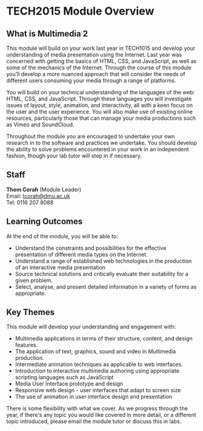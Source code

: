 # TECH2015 Module Overview

## What is Multimedia 2

This module will build on your work last year in TECH1015 and develop your understanding of media presentation using the Internet. Last year was concerned with getting the basics of HTML, CSS, and JavaScript, as well as some of the mechanics of the Internet. Through the course of this module you’ll develop a more nuanced approach that will consider the needs of different users consuming your media through a range of platforms.

You will build on your technical understanding of the languages of the web: HTML, CSS, and JavaScript. Through these languages you will investigate issues of layout, style, animation, and interactivity, all with a keen focus on the user and the user experience. You will also make use of existing online resources, particularly those that can manage your media productions such as Vimeo and SoundCloud.

Throughout the module you are encouraged to undertake your own research in to the software and practices we undertake. You should develop the ability to solve problems encountered in your work in an independent fashion, though your lab tutor will step in if necessary.

## Staff

**Thom Corah** (Module Leader)  
Email: <tcorah@dmu.ac.uk>  
Tel: 0116 207 8088

## Learning Outcomes

At the end of the module, you will be able to:

- Understand the constraints and possibilities for the effective presentation of different media types on the Internet.
- Understand a range of established web technologies in the production of an interactive media presentation
- Source technical solutions and critically evaluate their suitability for a given problem.
- Select, analyse, and present detailed information in a variety of forms as appropriate.

## Key Themes

This module will develop your understanding and engagement with:

- Multimedia applications in terms of their structure, content, and design features.
- The application of text, graphics, sound and video in Multimedia production.
- Intermediate animation techniques as applicable to web interfaces.
- Introduction to interactive multimedia authoring using appropriate scripting languages such as JavaScript
- Media User Interface prototype and design
- Responsive web design - user interfaces that adapt to screen size
- The use of animation in user interface design and presentation

There is some flexibility with what we cover. As we progress through the year, if there's any topic you would like covered in more detail, or a different topic introduced, please email the module tutor or discuss this in labs.
